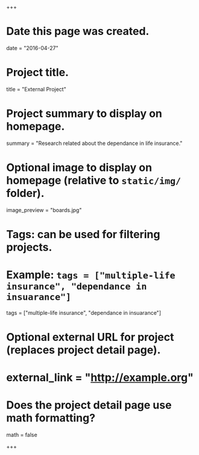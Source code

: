 +++
# Date this page was created.
date = "2016-04-27"

# Project title.
title = "External Project"

# Project summary to display on homepage.
summary = "Research related about the dependance in life insurance."

# Optional image to display on homepage (relative to `static/img/` folder).
image_preview = "boards.jpg"

# Tags: can be used for filtering projects.
# Example: `tags = ["multiple-life insurance", "dependance in insuarance"]`
tags = ["multiple-life insurance", "dependance in insuarance"]

# Optional external URL for project (replaces project detail page).
# external_link = "http://example.org"

# Does the project detail page use math formatting?
math = false

+++

